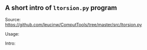 ## A short intro of `ltorsion.py` program
Source: https://github.com/leucinw/ComputTools/tree/master/src/ltorsion.py

Usage:

Intro:

